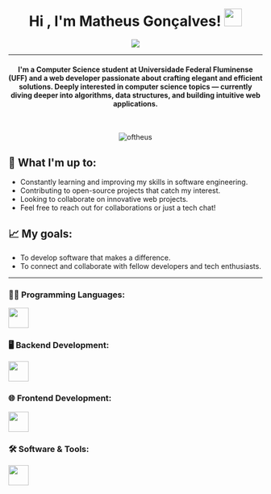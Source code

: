 <h1 align="center">Hi , I'm Matheus Gonçalves! <img src="https://media.giphy.com/media/hvRJCLFzcasrR4ia7z/giphy.gif" width="35"></h1>
<p align="center">
 <a href="https://github.com/DenverCoder1/readme-typing-svg">
  <img src="https://readme-typing-svg.herokuapp.com?lines=Full+Stack+Web+Developer;Tech+Enthusiast;Turning+problems+into+solutions;Always+learning+new+things&center=true&width=500&height=50&font=Courier" />
</a>
</p>

<hr/>

<h4 align="center">I'm a Computer Science student at Universidade Federal Fluminense (UFF) and a web developer passionate about crafting elegant and efficient solutions. Deeply interested in computer science topics — currently diving deeper into algorithms, data structures, and building intuitive web applications.</h4>
<br>

<p align="center"> <img src="https://komarev.com/ghpvc/?username=oftheus&label=Matheus's%20Profile%20Views%20&color=dc143c&style=plastic" alt="oftheus" /> </p>

## 🌱 What I'm up to:

- Constantly learning and improving my skills in software engineering.<br/>
- Contributing to open-source projects that catch my interest.<br/>
- Looking to collaborate on innovative web projects.<br/>
- Feel free to reach out for collaborations or just a tech chat!<br/>

## 📈 My goals:

- To develop software that makes a difference.<br/>
- To connect and collaborate with fellow developers and tech enthusiasts.<br/>

<hr>

### 👨‍💻 Programming Languages:
<p><img src="https://skillicons.dev/icons?i=ts,js,cs" height="40"/></p>

### 🖥️ Backend Development:
<p><img src="https://skillicons.dev/icons?i=dotnet,mysql,postgres" height="40"/></p>

### 🌐 Frontend Development:
<p><img src="https://skillicons.dev/icons?i=angular,bootstrap,html,css" height="40"/></p>

### 🛠️ Software & Tools:
<p><img src="https://skillicons.dev/icons?i=cypress,postman,docker,figma,git,vscode,visualstudio,azure" height="40"/></p>

